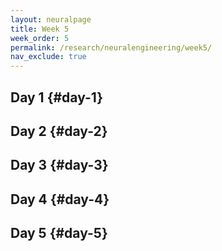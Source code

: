 ```yaml
---
layout: neuralpage
title: Week 5
week_order: 5
permalink: /research/neuralengineering/week5/
nav_exclude: true
---
```


## Day 1 {#day-1}

## Day 2 {#day-2}

## Day 3 {#day-3}

## Day 4 {#day-4}

## Day 5 {#day-5}
